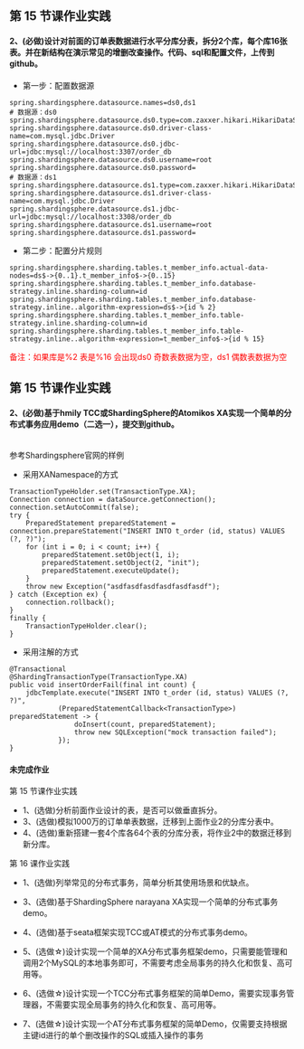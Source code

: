 ## 第 15 节课作业实践
#### 2、(必做)设计对前面的订单表数据进行水平分库分表，拆分2个库，每个库16张表。并在新结构在演示常见的增删改查操作。代码、sql和配置文件，上传到github。
- 第一步：配置数据源
```
spring.shardingsphere.datasource.names=ds0,ds1
# 数据源：ds0
spring.shardingsphere.datasource.ds0.type=com.zaxxer.hikari.HikariDataSource
spring.shardingsphere.datasource.ds0.driver-class-name=com.mysql.jdbc.Driver
spring.shardingsphere.datasource.ds0.jdbc-url=jdbc:mysql://localhost:3307/order_db
spring.shardingsphere.datasource.ds0.username=root
spring.shardingsphere.datasource.ds0.password=
# 数据源：ds1
spring.shardingsphere.datasource.ds1.type=com.zaxxer.hikari.HikariDataSource
spring.shardingsphere.datasource.ds1.driver-class-name=com.mysql.jdbc.Driver
spring.shardingsphere.datasource.ds1.jdbc-url=jdbc:mysql://localhost:3308/order_db
spring.shardingsphere.datasource.ds1.username=root
spring.shardingsphere.datasource.ds1.password=
```
- 第二步：配置分片规则
```
spring.shardingsphere.sharding.tables.t_member_info.actual-data-nodes=ds$->{0..1}.t_member_info$->{0..15}
spring.shardingsphere.sharding.tables.t_member_info.database-strategy.inline.sharding-column=id
spring.shardingsphere.sharding.tables.t_member_info.database-strategy.inline..algorithm-expression=ds$->{id % 2}
spring.shardingsphere.sharding.tables.t_member_info.table-strategy.inline.sharding-column=id
spring.shardingsphere.sharding.tables.t_member_info.table-strategy.inline..algorithm-expression=t_member_info$->{id % 15}
```

<font color=red>备注：如果库是%2 表是%16 会出现ds0 奇数表数据为空，ds1 偶数表数据为空</font>

## 第 15 节课作业实践
#### 2、(必做)基于hmily TCC或ShardingSphere的Atomikos XA实现一个简单的分布式事务应用demo（二选一），提交到github。
<br/>参考Shardingsphere官网的样例
- 采用XANamespace的方式
```
TransactionTypeHolder.set(TransactionType.XA);
Connection connection = dataSource.getConnection();
connection.setAutoCommit(false);
try {
    PreparedStatement preparedStatement = connection.prepareStatement("INSERT INTO t_order (id, status) VALUES (?, ?)");
    for (int i = 0; i < count; i++) {
        preparedStatement.setObject(1, i);
        preparedStatement.setObject(2, "init");
        preparedStatement.executeUpdate();
    }
    throw new Exception("asdfasdfasdfasdfasdfasdf");
} catch (Exception ex) {
    connection.rollback();
}
finally {
    TransactionTypeHolder.clear();
}
```

- 采用注解的方式
```
@Transactional
@ShardingTransactionType(TransactionType.XA)
public void insertOrderFail(final int count) {
    jdbcTemplate.execute("INSERT INTO t_order (id, status) VALUES (?, ?)",
            (PreparedStatementCallback<TransactionType>) preparedStatement -> {
                doInsert(count, preparedStatement);
                throw new SQLException("mock transaction failed");
            });
}
```
#### 未完成作业
第 15 节课作业实践
- 1、(选做)分析前面作业设计的表，是否可以做垂直拆分。
- 3、(选做)模拟1000万的订单单表数据，迁移到上面作业2的分库分表中。
- 4、(选做)重新搭建一套4个库各64个表的分库分表，将作业2中的数据迁移到新分库。

第 16 课作业实践
- 1、(选做)列举常见的分布式事务，简单分析其使用场景和优缺点。

- 3、(选做)基于ShardingSphere narayana XA实现一个简单的分布式事务demo。
- 4、(选做)基于seata框架实现TCC或AT模式的分布式事务demo。
- 5、(选做☆)设计实现一个简单的XA分布式事务框架demo，只需要能管理和调用2个MySQL的本地事务即可，不需要考虑全局事务的持久化和恢复、高可用等。
- 6、(选做☆)设计实现一个TCC分布式事务框架的简单Demo，需要实现事务管理器，不需要实现全局事务的持久化和恢复、高可用等。
- 7、(选做☆)设计实现一个AT分布式事务框架的简单Demo，仅需要支持根据主键id进行的单个删改操作的SQL或插入操作的事务